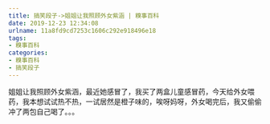 ```yaml
---
title: 搞笑段子->姐姐让我照顾外女紫涵 | 糗事百科
date: 2019-12-23 12:34:08
urlname: 11a8fd9cd7253c1606c292e918496e18
tags: 
- 糗事百科
categories:
- 糗事百科
- 搞笑段子
---
```

姐姐让我照顾外女紫涵，最近她感冒了，我买了两盒儿童感冒药，今天给外女喂药，我本想试试热不热，一试居然是橙子味的，唉呀妈呀，外女喝完后，我又偷偷冲了两包自己喝了。。。


